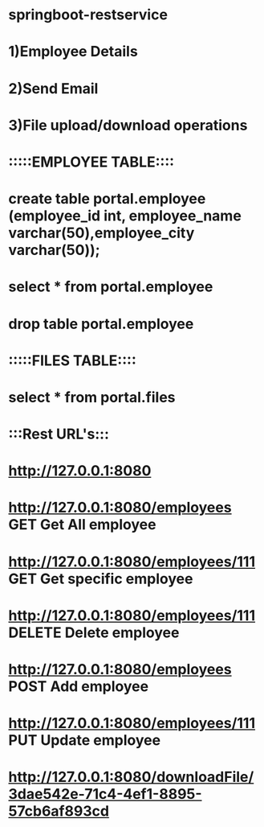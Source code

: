 # springboot-restservice

# 1)Employee Details
# 2)Send Email 
# 3)File upload/download operations 

# :::::EMPLOYEE TABLE::::
# create table portal.employee (employee_id int, employee_name varchar(50),employee_city varchar(50));
# select * from portal.employee
# drop table portal.employee 

# :::::FILES TABLE::::
# select * from portal.files

# :::Rest URL's:::
#  http://127.0.0.1:8080
# http://127.0.0.1:8080/employees         GET       Get All employee
# http://127.0.0.1:8080/employees/111     GET       Get specific employee
# http://127.0.0.1:8080/employees/111     DELETE    Delete employee
# http://127.0.0.1:8080/employees         POST      Add employee
# http://127.0.0.1:8080/employees/111     PUT       Update employee 

# http://127.0.0.1:8080/downloadFile/3dae542e-71c4-4ef1-8895-57cb6af893cd


